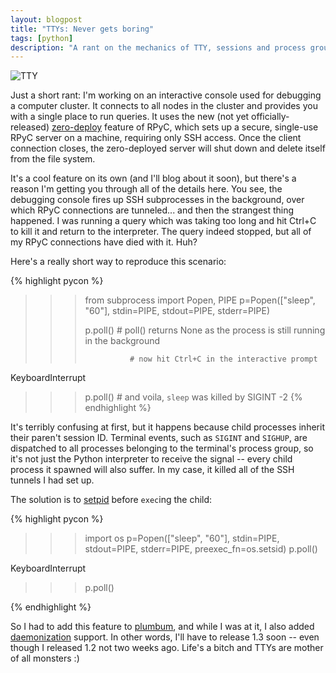 ```yaml
---
layout: blogpost
title: "TTYs: Never gets boring"
tags: [python]
description: "A rant on the mechanics of TTY, sessions and process groups"
---
```


<img src="http://tomerfiliba.com/static/res/2013-06-15-ttys" title="TTY" class="blog-post-image" />

Just a short rant: I'm working on an interactive console used for debugging a computer cluster. It connects
to all nodes in the cluster and provides you with a single place to run queries. It uses the new (not yet 
officially-released) [zero-deploy](https://rpyc.readthedocs.org/en/latest/api/utils_zerodeploy.html#api-zerodeploy) 
feature of RPyC, which sets up a secure, single-use RPyC server on a machine, requiring only SSH access.
Once the client connection closes, the zero-deployed server will shut down and delete itself from the file system. 

It's a cool feature on its own (and I'll blog about it soon), but there's a reason I'm getting you through all
of the details here. You see, the debugging console fires up SSH subprocesses in the background, over which RPyC 
connections are tunneled... and then the strangest thing happened. I was running a query which was taking too 
long and hit Ctrl+C to kill it and return to the interpreter. The query indeed stopped, but all of my RPyC 
connections have died with it. Huh?

Here's a really short way to reproduce this scenario:

{% highlight pycon %}
>>> from subprocess import Popen, PIPE
>>> p=Popen(["sleep", "60"], stdin=PIPE, stdout=PIPE, stderr=PIPE)
>>>
>>> p.poll()      # poll() returns None as the process is still running in the background
>>> 
>>>               # now hit Ctrl+C in the interactive prompt
KeyboardInterrupt
>>>
>>> p.poll()      # and voila, `sleep` was killed by SIGINT
-2
{% endhighlight %}

It's terribly confusing at first, but it happens because child processes inherit their paren't session ID. 
Terminal events, such as ``SIGINT`` and ``SIGHUP``, are dispatched to all processes belonging to the terminal's 
process group, so it's not just the Python interpreter to receive the signal -- every child process it spawned 
will also suffer. In my case, it killed all of the SSH tunnels I had set up.

The solution is to [setpid](http://linux.die.net/man/2/setsid) before ``exec``ing the child:

{% highlight pycon %}
>>> import os
>>> p=Popen(["sleep", "60"], stdin=PIPE, stdout=PIPE, stderr=PIPE, preexec_fn=os.setsid)
>>> p.poll()
>>>
KeyboardInterrupt
>>> p.poll()
>>>
{% endhighlight %}

So I had to add this feature to [plumbum](http://plumbum.readthedocs.org/), and while I was at it, I also added 
[daemonization](https://github.com/tomerfiliba/plumbum/blob/master/plumbum/daemons.py) support. In other words,
I'll have to release 1.3 soon -- even though I released 1.2 not two weeks ago. Life's a bitch and TTYs are mother of 
all monsters :)


